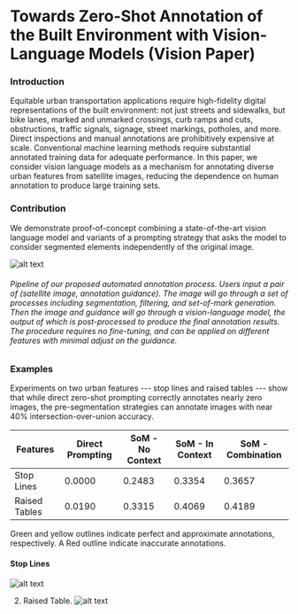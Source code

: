 # Towards Zero-Shot Annotation of the Built Environment with Vision-Language Models (Vision Paper)

### Introduction
Equitable urban transportation applications require high-fidelity digital representations of the built environment: not just streets and sidewalks, but bike lanes, marked and unmarked crossings, curb ramps and cuts, obstructions, traffic signals, signage, street markings, potholes, and more. Direct inspections and manual annotations are prohibitively expensive at scale. Conventional machine learning methods require substantial annotated training data for adequate performance. In this paper, we consider vision language models as a mechanism for annotating diverse urban features from satellite images, reducing the dependence on human annotation to produce large training sets.  

### Contribution
We demonstrate proof-of-concept combining a state-of-the-art vision language model and variants of a prompting strategy that asks the model to consider segmented elements independently of the original image. 

![alt text](https://github.com/BeanHam/2024-vl-annotation/blob/main/visualizations/pipeline.png)
###### Pipeline of our proposed automated annotation process. Users input a pair of (satellite image, annotation guidance). The image will go through a set of processes including segmentation, filtering, and set-of-mark generation. Then the image and guidance will go through a vision-language model, the output of which is post-processed to produce the final annotation results. The procedure requires no fine-tuning, and can be applied on different features with minimal adjust on the guidance.

### Examples
Experiments on two urban features --- stop lines and raised tables --- show that while direct zero-shot prompting correctly annotates nearly zero images, the pre-segmentation strategies can annotate images with near 40% intersection-over-union accuracy. 

Features | Direct Prompting | SoM - No Context | SoM - In Context | SoM - Combination 
--- | --- | --- | --- |---
Stop Lines | 0.0000 | 0.2483 | 0.3354 | 0.3657 
Raised Tables | 0.0190 | 0.3315 | 0.4069 | 0.4189

Green and yellow outlines indicate perfect and approximate annotations, respectively. A Red outline indicate inaccurate annotations.

#### Stop Lines
![alt text](https://github.com/BeanHam/2024-vl-annotation/blob/main/visualizations/stop_lines.png)

2. Raised Table.
![alt text](https://github.com/BeanHam/2024-vl-annotation/blob/main/visualizations/raised_tables.png)
